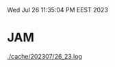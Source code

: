 Wed Jul 26 11:35:04 PM EEST 2023
# JAM
<a href='./cache/202307/26_23.log'>./cache/202307/26_23.log</a>
